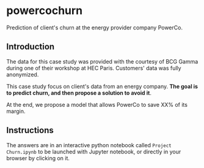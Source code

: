 # powercochurn
Prediction of client's churn at the energy provider company PowerCo.

## Introduction

The data for this case study was provided with the courtesy of BCG Gamma during one of their workshop at HEC Paris. Customers' data was fully anonymized.

This case study focus on client's data from an energy company. **The goal is to predict churn, and then propose a solution to avoid it**.

At the end, we propose a model that allows PowerCo to save XX% of its margin.

## Instructions

The answers are in an interactive python notebook called `Project Churn.ipynb` to be launched with Jupyter notebook, or directly in your browser by clicking on it. 
